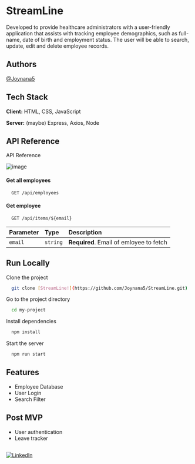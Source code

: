 # StreamLine

Developed to provide healthcare administrators with a user-friendly application that assists with tracking employee demographics, such as full-name, date of birth and employment status. The user will be able to search, update, edit and delete employee records.


## Authors

[@Joynana5](https://www.github.com/Joynana5)


## Tech Stack

**Client:** HTML, CSS, JavaScript

**Server:** (maybe) Express, Axios, Node


## API Reference
API Reference
 
![image](https://user-images.githubusercontent.com/114016876/220657244-ff8c035a-a05d-41bd-9abc-6946e0eaee4a.png)


#### Get all employees

```http
  GET /api/employees
```

#### Get employee

```http
  GET /api/items/${email}
```

| Parameter | Type     | Description                             |
| :-------- | :------- | :--------------------------------       |
| `email`   | `string` | **Required**. Email of emloyee to fetch |




## Run Locally

Clone the project

```bash
  git clone [StreamLine!](https://github.com/Joynana5/StreamLine.git)

```

Go to the project directory

```bash
  cd my-project
```

Install dependencies

```bash
  npm install
```

Start the server

```bash
  npm run start
```


## Features

- Employee Database
- User Login
- Search Filter

## Post MVP

- User authentication
- Leave tracker




## 


[![LinkedIn](https://img.shields.io/badge/LinkedIn-%230077B5.svg?logo=linkedin&logoColor=white)](https://linkedin.com/in/www.linkedin.com/in/joynae-whitehurst) 
